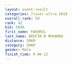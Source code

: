 ```yaml
---
layout: event-result 
categories: fraser-ultra-2019 
overall_rank: 59
rank: 42
bib: 5046
first_name: FAKHRUL
last_name: ARIFIN B MUHAMAD
distance: 50KM
category: 50KM
gender: Male
finish_time: 8-46-12
---
```

